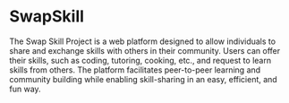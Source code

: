 # SwapSkill
The Swap Skill Project is a web platform designed to allow individuals to share and exchange skills with others in their community. 
Users can offer their skills, such as coding, tutoring, cooking, etc., and request to learn skills from others.
The platform facilitates peer-to-peer learning and community building while enabling skill-sharing in an easy, efficient, and fun way.
